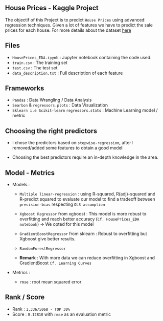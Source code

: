 House Prices - Kaggle Project
-----------------------------------------

The objectif of this Project is to predict `House Prices` using advanced regression techniques. Given a lot of features we have to predict the sale prices for each house. For more details about the dataset [here](https://www.kaggle.com/c/house-prices-advanced-regression-techniques/data)


Files
-----------------------------------------

* `HousePrices_EDA.ipynb` : Jupyter notebook containing the code used.
* `train.csv` : The training set
* `test.csv` : The test set
* `data_description.txt` : Full description of each feature


Frameworks
-----------------------------------------

* `Pandas` : Data Wrangling / Data Analysis
* `Searbon` & `regressors.plots` : Data Visualization
* `Sklearn i.e Scikit-learn` `regressors.stats` : Machine Learning model / metric

Choosing the right predictors
-----------------------------------------

* I chose the predictors based on `stepwise-regression`, after I removed/added some features to obtain
a good model

* Choosing the best predictors require an in-depth knowledge in the area.

Model - Metrics
------------------------------------------
* Models : 
	* `Multiple linear-regression` : using R-squared, R(adj)-squared and R-predict squared to evaluate our model to find a tradeoff between `precision-bias` respecting `OLS assumption`

	* `Xgboost Regressor` from xgboost : This model is more robust to overfitting and reach better accuracy (`Cf. HousePrices_EDA notebook`) => We opted for this model

	* `GradientBoostRegressor` from sklearn : Robust to overfitting but Xgboost give better results.

	* `RandomForestRegressor` 

	* **Remark** : With more data we can reduce overfitting in Xgboost and GradientBoost `Cf. Learning Curves`

* Metrics : 
	* `rmse` : root mean squared error

Rank / Score
----------------------------------------

* Rank : `1,336/5068 - TOP 30%`
* Score : `0.12810` with `rmse` as an evaluation metric



